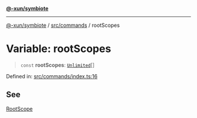 [**@-xun/symbiote**](../../../README.md)

***

[@-xun/symbiote](../../../README.md) / [src/commands](../README.md) / rootScopes

# Variable: rootScopes

> `const` **rootScopes**: [`Unlimited`](../../configure/enumerations/UnlimitedGlobalScope.md#unlimited)[]

Defined in: [src/commands/index.ts:16](https://github.com/Xunnamius/symbiote/blob/77d17fb695645e232d8cbbf34928a6f01fd29047/src/commands/index.ts#L16)

## See

[RootScope](../../configure/enumerations/UnlimitedGlobalScope.md)
